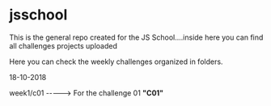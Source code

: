 # jsschool
This is the general repo created for the JS School....inside here you can find all challenges projects uploaded

Here you can check the weekly challenges organized in folders.

18-10-2018

week1/c01 -----> For the challenge 01 __"C01"__
